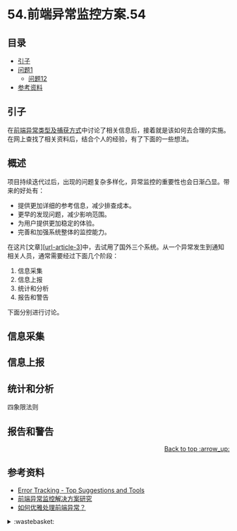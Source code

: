 # 54.前端异常监控方案.54
## <a name="index"></a> 目录
- [引子](#start)
- [问题1](#style)
  - [问题12](#link)
- [参考资料](#reference)


## <a name="start"></a> 引子
在[前端异常类型及捕获方式][url-blog-53]中讨论了相关信息后，接着就是该如何去合理的实施。在网上查找了相关资料后，结合个人的经验，有了下面的一些想法。

## 概述
项目持续迭代过后，出现的问题复杂多样化，异常监控的重要性也会日渐凸显。带来的好处有：
- 提供更加详细的参考信息，减少排查成本。
- 更早的发现问题，减少影响范围。
- 为用户提供更加稳定的体验。
- 完善和加强系统整体的监控能力。

在这片[文章][[url-article-3]]中，去试用了国外三个系统。从一个异常发生到通知相关人员，通常需要经过下面几个阶段：
1. 信息采集
2. 信息上报
3. 统计和分析
4. 报告和警告

下面分别进行讨论。

## 信息采集



## 信息上报

## 统计和分析
四象限法则
## 报告和警告



<div align="right"><a href="#index">Back to top :arrow_up:</a></div>

## <a name="reference"></a> 参考资料
- [Error Tracking - Top Suggestions and Tools][url-article-3]
- [前端异常监控解决方案研究][url-article-1]
- [如何优雅处理前端异常？][url-article-2]

[url-base]:https://xxholic.github.io/blog/draft

[url-article-1]:https://cdc.tencent.com/2018/09/13/frontend-exception-monitor-research/
[url-article-2]:http://jartto.wang/2018/11/20/js-exception-handling/index.html
[url-article-3]:http://jartto.wang/2018/11/20/js-exception-handling/index.html

[url-wesite-1]:https://rollbar.com
[url-wesite-2]:https://sentry.io/welcome/
[url-wesite-3]:https://logrocket.com

[url-book-1]:https://book.douban.com/subject/1028372/

[url-blog-53]:https://github.com/XXHolic/blog/issues/53

[url-local-rail]:./images/48/rail.png

<details>
<summary>:wastebasket:</summary>


最近在看[][url-book]，里面关于性的设定很有意思，在书中描述的星球上，是没有性别区分的。下面是书中部分摘录。



![49-poster][url-local-poster]

</details>

[url-book]:https://book.douban.com/subject/26916012/
[url-local-poster]:./images/49/poster.jpg
